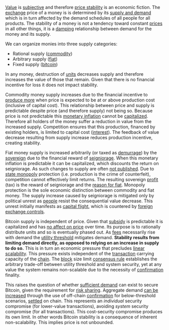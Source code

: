 [Value](Glossary#value) is [subjective](https://en.wikipedia.org/wiki/Subjective_theory_of_value) and therefore [price stability](https://en.wikipedia.org/wiki/Price_stability) is an economic fiction. The [exchange](Glossary#exchange) price of a money is is determined by its [supply and demand](https://en.m.wikipedia.org/wiki/Supply_and_demand) which is in turn affected by the demand schedules of all people for all products. The stability of a money is not a tendency toward constant [prices](Glossary#price) in all other things, it is a [damping](https://en.wikipedia.org/wiki/Damping_ratio) relationship between demand for the money and its supply.

We can organize monies into three supply categories:

* Rational supply ([commodity](https://en.wikipedia.org/wiki/Commodity))
* Arbitrary supply ([fiat](https://en.wikipedia.org/wiki/Fiat_money))
* Fixed supply ([bitcoin](https://en.wikipedia.org/wiki/Bitcoin))

In any money, destruction of [units](Glossary#unit) decreases supply and therefore increases the value of those that remain. Given that there is no financial incentive for loss it does not impact stability.

Commodity money supply increases due to the financial incentive to [produce more](https://en.m.wikipedia.org/wiki/Gold_mining) when price is expected to be at or above production cost (inclusive of capital cost). This relationship between price and supply is predictable despite price (and therefore supply) not being so. Because price is not predictable this [monetary inflation](https://en.wikipedia.org/wiki/Monetary_inflation) cannot be [capitalized](https://en.wikipedia.org/wiki/Present_value). Therefore all holders of the money suffer a reduction in value from the increased supply. Competition ensures that this production, financed by existing holders, is limited to capital cost ([interest](Glossary#interest)). The feedback of value decrease resulting from supply increase reduces production incentive, creating stability.

Fiat money supply is increased arbitrarily (or taxed as [demurrage](https://en.wikipedia.org/wiki/Demurrage_(currency))) by the [sovereign](https://en.wikipedia.org/wiki/Sovereignty) due to the financial reward of [seigniorage](https://en.wikipedia.org/wiki/Seigniorage). When this monetary inflation is predictable it can be capitalized, which discounts the return on seigniorage. As such changes to supply are often [not published](https://www.reuters.com/article/us-venezuela-economy/crisis-hit-venezuela-halts-publication-of-another-major-indicator-idUSKBN16S1YF). Due to [state monopoly](https://en.wikipedia.org/wiki/State_monopoly) protection (i.e. production is the crime of counterfeit), competition cannot effectively limit returns. The resulting sovereign [profit](Glossary#profit) (tax) is the reward of seigniorage and the [reason for fiat](Reservation-Principle). Monopoly protection is the sole economic distinction between commodity and fiat money. The supply increase caused by seigniorage is mitigated only by political unrest as [people](Glossary#person) resist the consequential value decrease. This unrest initially manifests as [capital flight](https://en.wikipedia.org/wiki/Capital_flight), which is countered by [foreign exchange controls](https://en.wikipedia.org/wiki/Foreign_exchange_controls).

Bitcoin supply is independent of price. Given that [subsidy](Glossary#subsidy) is predictable it is capitalized and has [no affect on price](Inflation-Fallacy) over time. Its purpose is to rationally distribute units and so is eventually phased out. As [fees](Glossary#fee) necessarily rise with demand the [utility threshold](Utility-Threshold-Property) mitigates demand. **Stability results from limiting demand directly, as opposed to relying on an increase in supply to do so.** This is in turn an economic pressure that precludes [linear scalability](https://en.wikipedia.org/wiki/Scalability). 
This pressure exists independent of the [transaction](Glossary#transaction) carrying capacity of the [chain](Glossary#chain). The [block](Glossary#block) size limit [consensus rule](Glossary#rule) establishes the arbitrary trade-off between utility threshold and system security, yet at any value the system remains non-scalable due to the necessity of [confirmation](Glossary#confirmation) finality.

This raises the question of whether [sufficient demand](Threat-Level-Paradox) can exist to secure Bitcoin, given the requirement for [risk sharing](Risk-Sharing-Principle). Aggregate demand [can be increased](https://en.wikipedia.org/wiki/Lightning_Network) through the use of off-chain [confirmation](Glossary#confirmation) for below-threshold scenarios, [settled](https://en.wikipedia.org/wiki/Settlement_(finance)) on chain. This represents an *individual* security compromise (for lower-value transactions), avoiding *system* security compromise (for all transactions). This cost-security compromise produces its own limit. In other words Bitcoin stability is a consequence of inherent non-scalability. This implies price is not unbounded.
